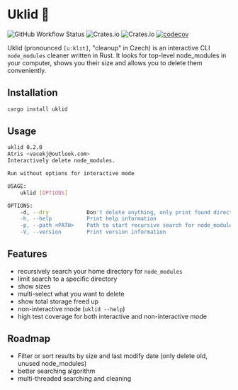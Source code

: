 # Uklid 🧹

![GitHub Workflow Status](https://img.shields.io/github/workflow/status/vacekj/uklid/Continuous%20integration)
![Crates.io](https://img.shields.io/crates/v/uklid)
![Crates.io](https://img.shields.io/crates/d/uklid)
[![codecov](https://codecov.io/gh/vacekj/uklid/branch/master/graph/badge.svg?token=6j0NfrmyJG)](https://codecov.io/gh/vacekj/uklid)

Uklid (pronounced `[uːklɪt]`, "cleanup" in Czech) is an interactive CLI `node_modules` cleaner written in Rust.
It looks for top-level node_modules in your computer, shows you their size and allows you to delete them conveniently.

## Installation
```bash
cargo install uklid
```

## Usage
```bash
uklid 0.2.0
Atris <vacekj@outlook.com>
Interactively delete node_modules.

Run without options for interactive mode

USAGE:
    uklid [OPTIONS]

OPTIONS:
    -d, --dry            Don't delete anything, only print found directories
    -h, --help           Print help information
    -p, --path <PATH>    Path to start recursive search for node_modules from
    -V, --version        Print version information

```

## Features
- recursively search your home directory for `node_modules`
- limit search to a specific directory
- show sizes
- multi-select what you want to delete
- show total storage freed up
- non-interactive mode (`uklid --help`)
- high test coverage for both interactive and non-interactive mode

## Roadmap
- Filter or sort results by size and last modify date (only delete old, unused node_modules)
- better searching algorithm
- multi-threaded searching and cleaning